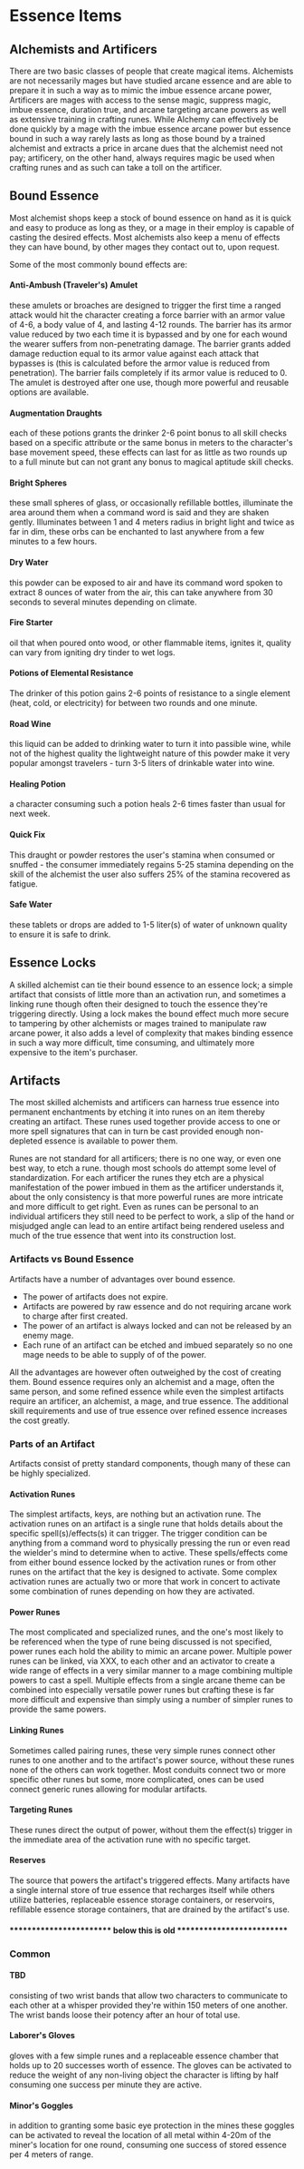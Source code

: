# Essence Items
## Alchemists and Artificers
There are two basic classes of people that create magical items. Alchemists are not necessarily mages but have studied arcane essence and are able to prepare it in such a way as to mimic the imbue essence arcane power, Artificers are mages with access to the sense magic, suppress magic, imbue essence, duration true, and arcane targeting arcane powers as well as extensive training in crafting runes. While Alchemy can effectively be done quickly by a mage with the imbue essence arcane power but essence bound in such a way rarely lasts as long as those bound by a trained alchemist and extracts a price in arcane dues that the alchemist need not pay; artificery, on the other hand, always requires magic be used when crafting runes and as such can take a toll on the artificer.

## Bound Essence
Most alchemist shops keep a stock of bound essence on hand as it is quick and easy to produce as long as they, or a mage in their employ is capable of casting the desired effects. Most alchemists also keep a menu of effects they can have bound, by other mages they contact out to, upon request.

Some of the most commonly bound effects are:

#### Anti-Ambush (Traveler's) Amulet
 these amulets or broaches are designed to trigger the first time a ranged attack would hit the character creating a force barrier with an armor value of 4-6, a body value of 4, and lasting 4-12 rounds. The barrier has its armor value reduced by two each time it is bypassed and by one for each wound the wearer suffers from non-penetrating damage. The barrier grants added damage reduction equal to its armor value against each attack that bypasses is (this is calculated before the armor value is reduced from penetration). The barrier fails completely if its armor value is reduced to 0. The amulet is destroyed after one use, though more powerful and reusable options are available.

#### Augmentation Draughts
 each of these potions grants the drinker 2-6 point bonus to all skill checks based on a specific attribute or the same bonus in meters to the character's base movement speed, these effects can last for as little as two rounds up to a full minute but can not grant any bonus to magical aptitude skill checks.

#### Bright Spheres
 these small spheres of glass, or occasionally refillable bottles, illuminate the area around them when a command word is said and they are shaken gently. Illuminates between 1 and 4 meters radius in bright light and twice as far in dim, these orbs can be enchanted to last anywhere from a few minutes to a few hours.

#### Dry Water
 this powder can be exposed to air and have its command word spoken to extract 8 ounces of water from the air, this can take anywhere from 30 seconds to several minutes depending on climate.

#### Fire Starter
 oil that when poured onto wood, or other flammable items, ignites it, quality can vary from igniting dry tinder to wet logs.

#### Potions of Elemental Resistance
 The drinker of this potion gains 2-6 points of resistance to a single element (heat, cold, or electricity) for between two rounds and one minute.

#### Road Wine
 this liquid can be added to drinking water to turn it into passible wine, while not of the highest quality the lightweight nature of this powder make it very popular amongst travelers - turn 3-5 liters of drinkable water into wine.

#### Healing Potion
 a character consuming such a potion heals 2-6 times faster than usual for next week.

#### Quick Fix
 This draught or powder restores the user's stamina when consumed or snuffed - the consumer immediately regains 5-25 stamina depending on the skill of the alchemist the user also suffers 25% of the stamina recovered as fatigue.

#### Safe Water
 these tablets or drops are added to 1-5 liter(s) of water of unknown quality to ensure it is safe to drink.


## Essence Locks
A skilled alchemist can tie their bound essence to an essence lock; a simple artifact that consists of little more than an activation run, and sometimes a linking rune though often their designed to touch the essence they're triggering directly. Using a lock makes the bound effect much more secure to tampering by other alchemists or mages trained to manipulate raw arcane power, it also adds a level of complexity that makes binding essence in such a way more difficult, time consuming, and ultimately more expensive to the item's purchaser.


## Artifacts
The most skilled alchemists and artificers can harness true essence into permanent enchantments by etching it into runes on an item thereby creating an artifact. These runes used together provide access to one or more spell signatures that can in turn be cast provided enough non-depleted essence is available to power them.

Runes are not standard for all artificers; there is no one way, or even one best way, to etch a rune. though most schools do attempt some level of standardization. For each artificer the runes they etch are a physical manifestation of the power imbued in them as the artificer understands it, about the only consistency is that more powerful runes are more intricate and more difficult to get right. Even as runes can be personal to an individual artificers they still need to be perfect to work, a slip of the hand or misjudged angle can lead to an entire artifact being rendered useless and much of the true essence that went into its construction lost.


### Artifacts vs Bound Essence
Artifacts have a number of advantages over bound essence.
* The power of artifacts does not expire.
* Artifacts are powered by raw essence and do not requiring arcane work to charge after first created.
* The power of an artifact is always locked and can not be released by an enemy mage.
* Each rune of an artifact can be etched and imbued separately so no one mage needs to be able to supply of of the power.

All the advantages are however often outweighed by the cost of creating them. Bound essence requires only an alchemist and a mage, often the same person, and some refined essence while even the simplest artifacts require an artificer, an alchemist, a mage, and true essence. The additional skill requirements and use of true essence over refined essence increases the cost greatly.

### Parts of an Artifact
Artifacts consist of pretty standard components, though many of these can be highly specialized.

#### Activation Runes
 The simplest artifacts, keys, are nothing but an activation rune. The activation runes on an artifact is a single  rune that holds details about the specific spell(s)/effects(s) it can trigger. The trigger condition can be anything from a command word to physically pressing the run or even read the wielder's mind to determine when to active. These spells/effects come from either bound essence locked by the activation runes or from other runes on the artifact that the key is designed to activate. Some complex activation runes are actually two or more that work in concert to activate some combination of runes depending on how they are activated.

#### Power Runes
 The most complicated and specialized runes, and the one's most likely to be referenced when the type of rune being discussed is not specified, power runes each hold the ability to mimic an arcane power. Multiple power runes can be linked, via XXX, to each other and an activator to create a wide range of effects in a very similar manner to a mage combining multiple powers to cast a spell. Multiple effects from a single arcane theme can be combined into especially versatile power runes but crafting these is far more difficult and expensive than simply using a number of simpler runes to provide the same powers.

#### Linking Runes
 Sometimes called pairing runes, these very simple runes connect other runes to one another and to the artifact's power source, without these runes none of the others can work together. Most conduits connect two or more specific other runes but some, more complicated, ones can be used connect generic runes allowing for modular artifacts.

#### Targeting Runes
 These runes direct the output of power, without them the effect(s) trigger in the immediate area of the activation rune with no specific target.

#### Reserves
 The source that powers the artifact's triggered effects. Many artifacts have a single internal store of true essence that recharges itself while others utilize batteries, replaceable essence storage containers, or reservoirs, refillable essence storage containers, that are drained by the artifact's use.


#### *********************** below this is old *************************
### Common


#### TBD
 consisting of two wrist bands that allow two characters to communicate to each other at a whisper provided they're within 150 meters of one another. The wrist bands loose their potency after an hour of total use.

#### Laborer's Gloves
 gloves with a few simple runes and a replaceable essence chamber that holds up to 20 successes worth of essence. The gloves can be activated to reduce the weight of any non-living object the character is lifting by half consuming one success per minute they are active.

#### Minor's Goggles
 in addition to granting some basic eye protection in the mines these goggles can be activated to reveal the location of all metal within 4-20m of the miner's location for one round, consuming one success of stored essence per 4 meters of range.
